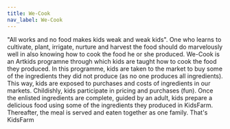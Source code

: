 ```yaml
---
title: We-Cook
nav_label: We-Cook
---
```

"All works and no food makes kids weak and weak kids".
One who learns to cultivate, plant, irrigate, nurture and harvest the food should do marvelously well in also knowing how to cook the food he or she produced. 
We-Cook is an Artkids programne through which kids are taught how to cook the food they produced.
In this programme, kids are taken to the market to buy some of the ingredients they did not produce (as no one produces all ingredients). This way, kids are exposed to purchases and costs of ingredients in our markets. Childishly, kids participate in pricing and purchases (fun).
Once the enlisted ingredients are complete, guided by an adult, kids prepare a delicious food using some of the ingredients they produced in KidsFarm. Thereafter, the meal is served and eaten together as one family. 
That's KidsFarm